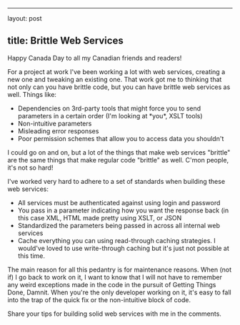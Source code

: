 <hr />

<p>layout: post</p>

<h2>title: Brittle Web Services</h2>

<p>Happy Canada Day to all my Canadian friends and readers!</p>

<p>
For a project at work I've been working a lot with web services, creating a new one and tweaking an existing one.  That work got me to thinking that not only can you have brittle code, but you can have brittle web services as well.  Things like:
<ul>
<li>Dependencies on 3rd-party tools that might force you to send parameters in a certain order (I'm looking at *you*, XSLT tools)</li>
<li>Non-intuitive parameters</li>
<li>Misleading error responses</li>
<li>Poor permission schemes that allow you to access data you shouldn't</li>
</ul>
I could go on and on, but a lot of the things that make web services "brittle" are the same things that make regular code "brittle" as well.  C'mon people, it's not so hard!
</p>

<p>
I've worked very hard to adhere to a set of standards when building these web services:
<ul>
<li>All services must be authenticated against using login and password</li>
<li>You pass in a parameter indicating how you want the response back (in this case XML, HTML made pretty using XSLT, or JSON</li>
<li>Standardized the parameters being passed in across all internal web services</li>
<li>Cache everything you can using read-through caching strategies.  I would've loved to use write-through caching but it's just not possible at this time.</li>
</ul>
</p>

<p>The main reason for all this pedantry is for maintenance reasons.  When (not if) I go back to work on it, I want to know that I will not have to remember any weird exceptions made in the code in the pursuit of Getting Things Done, Damnit.  When you're the only developer working on it, it's easy to fall into the trap of the quick fix or the non-intuitive block of code.  
</p>

<p>
Share your tips for building solid web services with me in the comments.
</p>

